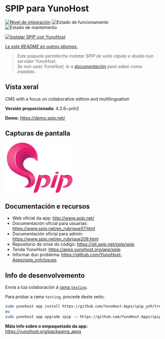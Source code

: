 <!--
NOTA: Este README foi creado automáticamente por <https://github.com/YunoHost/apps/tree/master/tools/readme_generator>
NON debe editarse manualmente.
-->

# SPIP para YunoHost

[![Nivel de integración](https://dash.yunohost.org/integration/spip.svg)](https://ci-apps.yunohost.org/ci/apps/spip/) ![Estado de funcionamento](https://ci-apps.yunohost.org/ci/badges/spip.status.svg) ![Estado de mantemento](https://ci-apps.yunohost.org/ci/badges/spip.maintain.svg)

[![Instalar SPIP con YunoHost](https://install-app.yunohost.org/install-with-yunohost.svg)](https://install-app.yunohost.org/?app=spip)

*[Le este README en outros idiomas.](./ALL_README.md)*

> *Este paquete permíteche instalar SPIP de xeito rápido e doado nun servidor YunoHost.*  
> *Se non usas YunoHost, le a [documentación](https://yunohost.org/install) para saber como instalalo.*

## Vista xeral

CMS with a focus on collaborative edition and multilingualism

**Versión proporcionada:** 4.2.6~ynh2

**Demo:** <https://demo.spip.net/>

## Capturas de pantalla

![Captura de pantalla de SPIP](./doc/screenshots/220px-Logo_SPIP.png)

## Documentación e recursos

- Web oficial da app: <http://www.spip.net/>
- Documentación oficial para usuarias: <https://www.spip.net/en_rubrique57.html>
- Documentación oficial para admin: <https://www.spip.net/en_rubrique209.html>
- Repositorio de orixe do código: <https://git.spip.net/spip/spip>
- Tenda YunoHost: <https://apps.yunohost.org/app/spip>
- Informar dun problema: <https://github.com/YunoHost-Apps/spip_ynh/issues>

## Info de desenvolvemento

Envía a túa colaboración á [rama `testing`](https://github.com/YunoHost-Apps/spip_ynh/tree/testing).

Para probar a rama `testing`, procede deste xeito:

```bash
sudo yunohost app install https://github.com/YunoHost-Apps/spip_ynh/tree/testing --debug
ou
sudo yunohost app upgrade spip -u https://github.com/YunoHost-Apps/spip_ynh/tree/testing --debug
```

**Máis info sobre o empaquetado da app:** <https://yunohost.org/packaging_apps>
